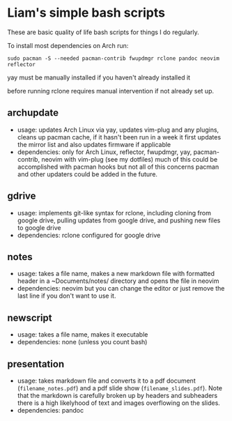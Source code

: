 # Liam's simple bash scripts

These are basic quality of life bash scripts for things I do regularly.

To install most dependencies on Arch run:

    sudo pacman -S --needed pacman-contrib fwupdmgr rclone pandoc neovim reflector

yay must be manually installed if you haven't already installed it

before running rclone requires manual intervention if not already set up.
## archupdate
* usage: updates Arch Linux via yay, updates vim-plug and any plugins, cleans up pacman cache, if it hasn't been run in a week it first updates the mirror list and also updates firmware if applicable
* dependencies: only for Arch Linux, reflector, fwupdmgr, yay, pacman-contrib, neovim with vim-plug (see my dotfiles)
much of this could be accomplished with pacman hooks but not all of this concerns pacman and other updaters could be added in the future.

## gdrive
* usage: implements git-like syntax for rclone, including cloning from google drive, pulling updates from google drive, and pushing new files to google drive
* dependencies: rclone configured for google drive

## notes
* usage: takes a file name, makes a new markdown file with formatted header in a ~Documents/notes/ directory and opens the file in neovim
* dependencies: neovim but you can change the editor or just remove the last line if you don't want to use it.

## newscript
* usage: takes a file name, makes it executable
* dependencies: none (unless you count bash)

## presentation
* usage: takes markdown file and converts it to a pdf document (`filename_notes.pdf`) and a pdf slide show (`filename_slides.pdf`). Note that the markdown is carefully broken up by headers and subheaders there is a high likelyhood of text and images overflowing on the slides.
* dependencies: pandoc

